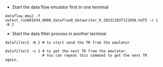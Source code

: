 * Start the data flow emulator first in one terminal

```
dataflow_emu2 -f swtest_run001039_0000_dataflow0_datawriter_0_20231103T121050.hdf5 -r 1 -N 2

```
* Start the data filter process in another terminal

```
datafilter2 -N 2 # to start send the TR from the emulator

datafilter2 -x 1 # to get the next TR from the emulator. 
                 # You can repeat this command to get the next TR again.
 
```

